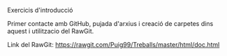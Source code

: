 Exercicis d'introducció

Primer contacte amb GitHub, pujada d'arxius i creació de carpetes dins aquest i utilitzacio del RawGit.

Link del RawGit: https://rawgit.com/Puig99/Treballs/master/html/doc.html

